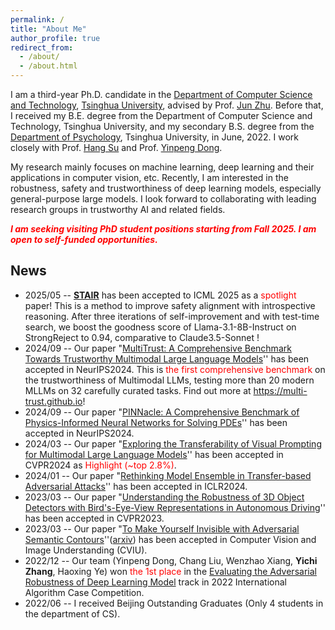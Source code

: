 ```yaml
---
permalink: /
title: "About Me"
author_profile: true
redirect_from: 
  - /about/
  - /about.html
---
```


I am a third-year Ph.D. candidate in the [Department of Computer Science and Technology](https://www.cs.tsinghua.edu.cn/csen/), [Tsinghua University](https://www.tsinghua.edu.cn/en/), advised by Prof. [Jun Zhu](https://ml.cs.tsinghua.edu.cn/~jun/). Before that, I received my B.E. degree from the Department of Computer Science and Technology, Tsinghua University, and my secondary B.S. degree from the [Department of Psychology](https://www.psych.tsinghua.edu.cn/xlxxen/), Tsinghua University, in June, 2022. I work closely with Prof. [Hang Su](http://suhangss.me/) and Prof. [Yinpeng Dong](https://dongyp13.github.io/).

My research mainly focuses on machine learning, deep learning and their applications in computer vision, etc. Recently, I am interested in the robustness, safety and trustworthiness of deep learning models, especially general-purpose large models. I look forward to collaborating with leading research groups in trustworthy AI and related fields.

<font color="red"><em><strong>I am seeking visiting PhD student positions starting from Fall 2025. I am open to self-funded opportunities.</strong></em></font>

## News

* 2025/05 -- <strong>[STAIR](https://arxiv.org/pdf/2502.02384)</strong> has been accepted to ICML 2025 as a <font color="red">spotlight</font> paper! This is a method to improve safety alignment with introspective reasoning. After three iterations of self-improvement and with test-time search, we boost the goodness score of Llama-3.1-8B-Instruct on StrongReject to 0.94, comparative to Claude3.5-Sonnet !
* 2024/09 -- Our paper "[MultiTrust: A Comprehensive Benchmark Towards Trustworthy Multimodal Large Language Models](https://arxiv.org/pdf/2406.07057.pdf)'' has been accepted in NeurIPS2024. This is <font color="red">the first comprehensive benchmark</font> on the trustworthiness of Multimodal LLMs, testing more than 20 modern MLLMs on 32 carefully curated tasks. Find out more at <a href="https://multi-trust.github.io">https://multi-trust.github.io</a>!
* 2024/09 -- Our paper "[PINNacle: A Comprehensive Benchmark of Physics-Informed Neural Networks for Solving PDEs](https://arxiv.org/pdf/2306.08827)'' has been accepted in NeurIPS2024.
* 2024/03 -- Our paper "[Exploring the Transferability of Visual Prompting for Multimodal Large Language Models](https://arxiv.org/pdf/2404.11207.pdf)'' has been accepted in CVPR2024 as <font color="red">Highlight (~top 2.8%)</font>.
* 2024/01 -- Our paper "[Rethinking Model Ensemble in Transfer-based Adversarial Attacks](https://openreview.net/pdf?id=AcJrSoArlh)'' has been accepted in ICLR2024.
* 2023/03 -- Our paper "[Understanding the Robustness of 3D Object Detectors with Bird's-Eye-View Representations in Autonomous Driving](https://openaccess.thecvf.com/content/CVPR2023/papers/Zhu_Understanding_the_Robustness_of_3D_Object_Detection_With_Birds-Eye-View_Representations_CVPR_2023_paper.pdf)'' has been accepted in CVPR2023.
* 2023/03 -- Our paper "[To Make Yourself Invisible with Adversarial Semantic Contours](https://www.sciencedirect.com/science/article/pii/S1077314223000395)''([arxiv](https://arxiv.org/abs/2303.00284)) has been accepted in Computer Vision and Image Understanding (CVIU).
* 2022/12 -- Our team (Yinpeng Dong, Chang Liu, Wenzhao Xiang, **Yichi Zhang**, Haoxing Ye) won <font color="red">the 1st place</font> in the [Evaluating the Adversarial Robustness of Deep Learning Model](https://www.cvmart.net/race/10346/des) track in 2022 International Algorithm Case Competition.
* 2022/06 -- I received Beijing Outstanding Graduates (Only 4 students in the department of CS).

<!-- * I received Tsinghua Outstanding Graduates in June, 2022.
* I received Beijing Merit Student in September, 2021.
* Our team (Xiao Yang, **Yichi Zhang**, Shilong Liu) won <font color="red">the 2nd place (2/1599)</font> in the CVPR 2021 Security AI Challenger [Unrestricted Adversarial Attacks on ImageNet](https://tianchi.aliyun.com/competition/entrance/531853/introduction) (June, 2021).
* Our team (**Yichi Zhang**, Zijiang Zhu, Wenzhao Xiang) won <font color="red">the 8th place (8/1814)</font> in the CIKM 2020 Challenge [Adversarial Challenge on Object Detection](https://tianchi.aliyun.com/competition/entrance/531806/introduction?spm=5176.12281925.0.0.43357137G4aiMK) (September, 2020). -->


